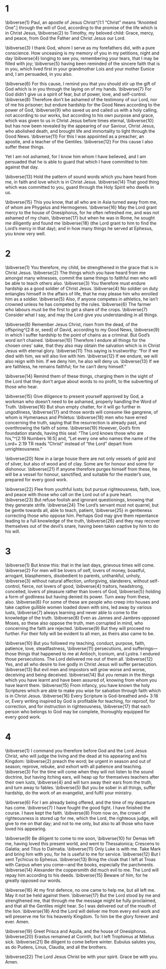 # 1 
\bibverse{1} Paul, an apostle of Jesus Christ^[1:1 “Christ” means “Anointed One”.] through the will of God, according to the promise of the life which is in Christ Jesus, \bibverse{2} to Timothy, my beloved child: Grace, mercy, and peace, from God the Father and Christ Jesus our Lord. 



\bibverse{3} I thank God, whom I serve as my forefathers did, with a pure conscience. How unceasing is my memory of you in my petitions, night and day \bibverse{4} longing to see you, remembering your tears, that I may be filled with joy; \bibverse{5} having been reminded of the sincere faith that is in you, which lived first in your grandmother Lois and your mother Eunice and, I am persuaded, in you also. 

\bibverse{6} For this cause, I remind you that you should stir up the gift of God which is in you through the laying on of my hands. \bibverse{7} For God didn’t give us a spirit of fear, but of power, love, and self-control. \bibverse{8} Therefore don’t be ashamed of the testimony of our Lord, nor of me his prisoner; but endure hardship for the Good News according to the power of God, \bibverse{9} who saved us and called us with a holy calling, not according to our works, but according to his own purpose and grace, which was given to us in Christ Jesus before times eternal, \bibverse{10} but has now been revealed by the appearing of our Saviour, Christ Jesus, who abolished death, and brought life and immortality to light through the Good News. \bibverse{11} For this I was appointed as a preacher, an apostle, and a teacher of the Gentiles. \bibverse{12} For this cause I also suffer these things. 

Yet I am not ashamed, for I know him whom I have believed, and I am persuaded that he is able to guard that which I have committed to him against that day. 

\bibverse{13} Hold the pattern of sound words which you have heard from me, in faith and love which is in Christ Jesus. \bibverse{14} That good thing which was committed to you, guard through the Holy Spirit who dwells in us. 

\bibverse{15} This you know, that all who are in Asia turned away from me, of whom are Phygelus and Hermogenes. \bibverse{16} May the Lord grant mercy to the house of Onesiphorus, for he often refreshed me, and was not ashamed of my chain, \bibverse{17} but when he was in Rome, he sought me diligently and found me \bibverse{18} (the Lord grant to him to find the Lord’s mercy in that day); and in how many things he served at Ephesus, you know very well. 

# 2 
\bibverse{1} You therefore, my child, be strengthened in the grace that is in Christ Jesus. \bibverse{2} The things which you have heard from me amongst many witnesses, commit the same things to faithful men who will be able to teach others also. \bibverse{3} You therefore must endure hardship as a good soldier of Christ Jesus. \bibverse{4} No soldier on duty entangles himself in the affairs of life, that he may please him who enrolled him as a soldier. \bibverse{5} Also, if anyone competes in athletics, he isn’t crowned unless he has competed by the rules. \bibverse{6} The farmer who labours must be the first to get a share of the crops. \bibverse{7} Consider what I say, and may the Lord give you understanding in all things. 

\bibverse{8} Remember Jesus Christ, risen from the dead, of the offspring^[2:8 or, seed] of David, according to my Good News, \bibverse{9} in which I suffer hardship to the point of chains as a criminal. But God’s word isn’t chained. \bibverse{10} Therefore I endure all things for the chosen ones’ sake, that they also may obtain the salvation which is in Christ Jesus with eternal glory. \bibverse{11} This saying is trustworthy: “For if we died with him, we will also live with him. \bibverse{12} If we endure, we will also reign with him. If we deny him, he also will deny us. \bibverse{13} If we are faithless, he remains faithful; for he can’t deny himself.” 



\bibverse{14} Remind them of these things, charging them in the sight of the Lord that they don’t argue about words to no profit, to the subverting of those who hear. 

\bibverse{15} Give diligence to present yourself approved by God, a workman who doesn’t need to be ashamed, properly handling the Word of Truth. \bibverse{16} But shun empty chatter, for it will go further in ungodliness, \bibverse{17} and those words will consume like gangrene, of whom is Hymenaeus and Philetus: \bibverse{18} men who have erred concerning the truth, saying that the resurrection is already past, and overthrowing the faith of some. \bibverse{19} However, God’s firm foundation stands, having this seal: “The Lord knows those who are his,”^[2:19 Numbers 16:5] and, “Let every one who names the name of the Lord+ 2:19 TR reads “Christ” instead of “the Lord” depart from unrighteousness.” 



\bibverse{20} Now in a large house there are not only vessels of gold and of silver, but also of wood and of clay. Some are for honour and some for dishonour. \bibverse{21} If anyone therefore purges himself from these, he will be a vessel for honour, sanctified, and suitable for the master’s use, prepared for every good work. 

\bibverse{22} Flee from youthful lusts; but pursue righteousness, faith, love, and peace with those who call on the Lord out of a pure heart. \bibverse{23} But refuse foolish and ignorant questionings, knowing that they generate strife. \bibverse{24} The Lord’s servant must not quarrel, but be gentle towards all, able to teach, patient, \bibverse{25} in gentleness correcting those who oppose him. Perhaps God may give them repentance leading to a full knowledge of the truth, \bibverse{26} and they may recover themselves out of the devil’s snare, having been taken captive by him to do his will. 

# 3 
\bibverse{1} But know this: that in the last days, grievous times will come. \bibverse{2} For men will be lovers of self, lovers of money, boastful, arrogant, blasphemers, disobedient to parents, unthankful, unholy, \bibverse{3} without natural affection, unforgiving, slanderers, without self-control, fierce, not lovers of good, \bibverse{4} traitors, headstrong, conceited, lovers of pleasure rather than lovers of God, \bibverse{5} holding a form of godliness but having denied its power. Turn away from these, also. \bibverse{6} For some of these are people who creep into houses and take captive gullible women loaded down with sins, led away by various lusts, \bibverse{7} always learning and never able to come to the knowledge of the truth. \bibverse{8} Even as Jannes and Jambres opposed Moses, so these also oppose the truth, men corrupted in mind, who concerning the faith are rejected. \bibverse{9} But they will proceed no further. For their folly will be evident to all men, as theirs also came to be. 

\bibverse{10} But you followed my teaching, conduct, purpose, faith, patience, love, steadfastness, \bibverse{11} persecutions, and sufferings—those things that happened to me at Antioch, Iconium, and Lystra. I endured those persecutions. The Lord delivered me out of them all. \bibverse{12} Yes, and all who desire to live godly in Christ Jesus will suffer persecution. \bibverse{13} But evil men and impostors will grow worse and worse, deceiving and being deceived. \bibverse{14} But you remain in the things which you have learnt and have been assured of, knowing from whom you have learnt them. \bibverse{15} From infancy, you have known the holy Scriptures which are able to make you wise for salvation through faith which is in Christ Jesus. \bibverse{16} Every Scripture is God-breathed and+ 3:16 or, Every writing inspired by God is profitable for teaching, for reproof, for correction, and for instruction in righteousness, \bibverse{17} that each person who belongs to God may be complete, thoroughly equipped for every good work. 

# 4 
\bibverse{1} I command you therefore before God and the Lord Jesus Christ, who will judge the living and the dead at his appearing and his Kingdom: \bibverse{2} preach the word; be urgent in season and out of season; reprove, rebuke, and exhort with all patience and teaching. \bibverse{3} For the time will come when they will not listen to the sound doctrine, but having itching ears, will heap up for themselves teachers after their own lusts, \bibverse{4} and will turn away their ears from the truth, and turn away to fables. \bibverse{5} But you be sober in all things, suffer hardship, do the work of an evangelist, and fulfil your ministry. 

\bibverse{6} For I am already being offered, and the time of my departure has come. \bibverse{7} I have fought the good fight. I have finished the course. I have kept the faith. \bibverse{8} From now on, the crown of righteousness is stored up for me, which the Lord, the righteous judge, will give to me on that day; and not to me only, but also to all those who have loved his appearing. 

\bibverse{9} Be diligent to come to me soon, \bibverse{10} for Demas left me, having loved this present world, and went to Thessalonica; Crescens to Galatia; and Titus to Dalmatia. \bibverse{11} Only Luke is with me. Take Mark and bring him with you, for he is useful to me for service. \bibverse{12} But I sent Tychicus to Ephesus. \bibverse{13} Bring the cloak that I left at Troas with Carpus when you come—and the books, especially the parchments. \bibverse{14} Alexander the coppersmith did much evil to me. The Lord will repay him according to his deeds. \bibverse{15} Beware of him, for he greatly opposed our words. 

\bibverse{16} At my first defence, no one came to help me, but all left me. May it not be held against them. \bibverse{17} But the Lord stood by me and strengthened me, that through me the message might be fully proclaimed, and that all the Gentiles might hear. So I was delivered out of the mouth of the lion. \bibverse{18} And the Lord will deliver me from every evil work and will preserve me for his heavenly Kingdom. To him be the glory forever and ever. Amen. 

\bibverse{19} Greet Prisca and Aquila, and the house of Onesiphorus. \bibverse{20} Erastus remained at Corinth, but I left Trophimus at Miletus sick. \bibverse{21} Be diligent to come before winter. Eubulus salutes you, as do Pudens, Linus, Claudia, and all the brothers. 

\bibverse{22} The Lord Jesus Christ be with your spirit. Grace be with you. Amen. 